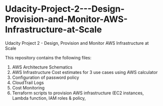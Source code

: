 # Udacity-Project-2---Design-Provision-and-Monitor-AWS-Infrastructure-at-Scale
Udacity Project 2 - Design, Provision and Monitor AWS Infrastructure at Scale

This repository contains the following files:

1. AWS Architecture Schematics
2. AWS Infrastructure Cost estimates for 3 use cases using AWS calculator
3. Configuration of password policy
4. CloudTrail Logs
5. Cost Monitoring
6. Terraform scripts to provision AWS infrastructure (EC2 instances, Lambda function, IAM roles & policy, 
